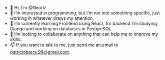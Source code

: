 - 👋 Hi, I’m @Nearlz
- 👀 I’m interested in programming, but I'm not into something specific, just working in whatever draws my attention.
- 🌱 I’m currently learning Frontend using React, for backend I'm studying Django and working on databases in PostgreSQL.
- 💞️ I’m looking to collaborate on anything that can help me to improve my skills.
- 📫 If you want to talk to me, just send me an email to patriciobarra.99@gmail.com.

<!---
Nearlz/Nearlz is a ✨ special ✨ repository because its `README.md` (this file) appears on your GitHub profile.
You can click the Preview link to take a look at your changes.
--->
